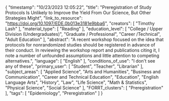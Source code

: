 {
    "timestamp": "10/23/2023 12:05:22",
    "title": "Preregistration of Study Protocols Is Unlikely to Improve the Yield From Our Science, But Other Strategies Might",
    "link_to_resource": "https://doi.org/10.1097/EDE.0b013e3181e9bba6",
    "creators": [
        "Timothy Lash"
    ],
    "material_type": [
        "Reading"
    ],
    "education_level": [
        "College / Upper Division (Undergraduates)",
        "Graduate / Professional",
        "Career /Technical",
        "Adult Education"
    ],
    "abstract": "A recent workshop focused on the idea that protocols for nonrandomized studies should be registered in advance of their conduct. In reviewing the workshop report and publications citing it, I note a number of unfounded assumptions and little attention to competing alternatives.",
    "language": [
        "English"
    ],
    "conditions_of_use": "I don't see any of these",
    "primary_user": [
        "Student",
        "Teacher",
        "Librarian"
    ],
    "subject_areas": [
        "Applied Science",
        "Arts and Humanities",
        "Business and Communication",
        "Career and Technical Education",
        "Education",
        "English Language Arts",
        "History",
        "Law",
        "Life Science",
        "Math & Statistics",
        "Physical Science",
        "Social Science"
    ],
    "FORRT_clusters": [
        "Preregistration"
    ],
    "tags": [
        "Epidemiology",
        "Preregistration"
    ]
}